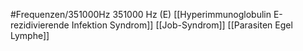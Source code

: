 #Frequenzen/351000Hz
351000 Hz (E)
[[Hyperimmunoglobulin E-rezidivierende Infektion Syndrom]]
[[Job-Syndrom]]
[[Parasiten Egel Lymphe]]